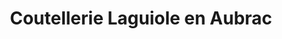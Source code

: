 ---
title: "Coutellerie Laguiole en Aubrac"
url: /rennes/coutellerie-laguiole-en-aubrac/
shop: Haushaltsartikel
---
